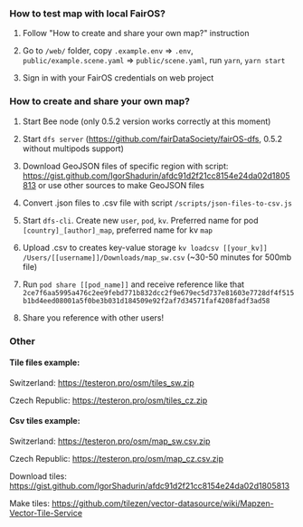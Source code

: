 ### How to test map with local FairOS?

1) Follow "How to create and share your own map?" instruction

2) Go to ```/web/``` folder, copy ```.example.env``` => ```.env```, ```public/example.scene.yaml``` => ```public/scene.yaml```, run ```yarn```, ```yarn start```

3) Sign in with your FairOS credentials on web project

### How to create and share your own map?

1) Start Bee node (only 0.5.2 version works correctly at this moment)

2) Start ```dfs server``` (https://github.com/fairDataSociety/fairOS-dfs, 0.5.2 without multipods support)

3) Download GeoJSON files of specific region with script: https://gist.github.com/IgorShadurin/afdc91d2f21cc8154e24da02d1805813 or use other sources to make GeoJSON files

4) Convert .json files to .csv file with script ```/scripts/json-files-to-csv.js```

5) Start ```dfs-cli```. Create new ```user```, ```pod```, ```kv```. Preferred name for pod ```[country]_[author]_map```, preferred name for kv ```map```

6) Upload .csv to creates key-value storage ```kv loadcsv [[your_kv]] /Users/[[username]]/Downloads/map_sw.csv``` (~30-50 minutes for 500mb file)
 
7) Run ```pod share [[pod_name]]``` and receive reference like that ```2ce7f6aa5995a476c2ee9febd771b832dcc2f9e679ec5d737e81603e7728df4f515b1bd4eed08001a5f0be3b031d184509e92f2af7d34571faf4208fadf3ad58```

8) Share you reference with other users!

### Other

#### Tile files example:

Switzerland: https://testeron.pro/osm/tiles_sw.zip

Czech Republic: https://testeron.pro/osm/tiles_cz.zip

#### Csv tiles example: 
Switzerland: https://testeron.pro/osm/map_sw.csv.zip

Czech Republic: https://testeron.pro/osm/map_cz.csv.zip

Download tiles: https://gist.github.com/IgorShadurin/afdc91d2f21cc8154e24da02d1805813

Make tiles: https://github.com/tilezen/vector-datasource/wiki/Mapzen-Vector-Tile-Service

